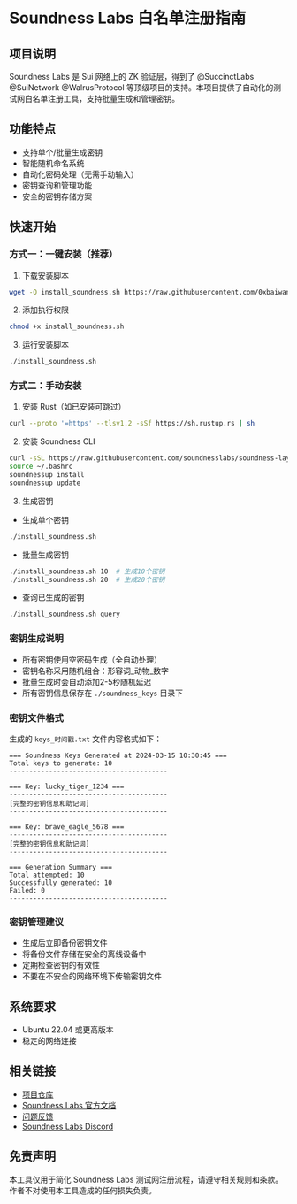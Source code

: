 # Soundness Labs 白名单注册指南

## 项目说明
Soundness Labs 是 Sui 网络上的 ZK 验证层，得到了 @SuccinctLabs @SuiNetwork @WalrusProtocol 等顶级项目的支持。本项目提供了自动化的测试网白名单注册工具，支持批量生成和管理密钥。

## 功能特点
- 支持单个/批量生成密钥
- 智能随机命名系统
- 自动化密码处理（无需手动输入）
- 密钥查询和管理功能
- 安全的密钥存储方案

## 快速开始

### 方式一：一键安装（推荐）
1. 下载安装脚本
```bash
wget -O install_soundness.sh https://raw.githubusercontent.com/0xbaiwan/soundness_bot/main/install_soundness.sh
```
2. 添加执行权限
```bash
chmod +x install_soundness.sh
```
3. 运行安装脚本
```bash
./install_soundness.sh
```

### 方式二：手动安装

1. 安装 Rust（如已安装可跳过）
```bash
curl --proto '=https' --tlsv1.2 -sSf https://sh.rustup.rs | sh
```

2. 安装 Soundness CLI
```bash
curl -sSL https://raw.githubusercontent.com/soundnesslabs/soundness-layer/main/soundnessup/install | bash
source ~/.bashrc
soundnessup install
soundnessup update
```

3. 生成密钥

- 生成单个密钥
```bash
./install_soundness.sh
```
- 批量生成密钥
```bash
./install_soundness.sh 10  # 生成10个密钥
./install_soundness.sh 20  # 生成20个密钥
```
- 查询已生成的密钥
```bash
./install_soundness.sh query
```

### 密钥生成说明
- 所有密钥使用空密码生成（全自动处理）
- 密钥名称采用随机组合：形容词_动物_数字
- 批量生成时会自动添加2-5秒随机延迟
- 所有密钥信息保存在 `./soundness_keys` 目录下

### 密钥文件格式
生成的 `keys_时间戳.txt` 文件内容格式如下：
```
=== Soundness Keys Generated at 2024-03-15 10:30:45 ===
Total keys to generate: 10
----------------------------------------

=== Key: lucky_tiger_1234 ===
----------------------------------------
[完整的密钥信息和助记词]
----------------------------------------

=== Key: brave_eagle_5678 ===
----------------------------------------
[完整的密钥信息和助记词]
----------------------------------------

=== Generation Summary ===
Total attempted: 10
Successfully generated: 10
Failed: 0
----------------------------------------
```

### 密钥管理建议
- 生成后立即备份密钥文件
- 将备份文件存储在安全的离线设备中
- 定期检查密钥的有效性
- 不要在不安全的网络环境下传输密钥文件

## 系统要求
- Ubuntu 22.04 或更高版本
- 稳定的网络连接

## 相关链接
- [项目仓库](https://github.com/0xbaiwan/soundness_bot)
- [Soundness Labs 官方文档](https://github.com/SoundnessLabs/soundness-layer)
- [问题反馈](https://github.com/0xbaiwan/soundness_bot/issues)
- [Soundness Labs Discord](https://discord.gg/soundnesslabs)

## 免责声明
本工具仅用于简化 Soundness Labs 测试网注册流程，请遵守相关规则和条款。作者不对使用本工具造成的任何损失负责。
